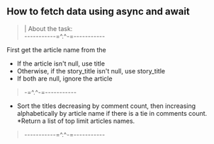 ## How to fetch data using async and await

>| About the task: <br>
-----------=^.^-=-----------

First get the article name from the
* If the article isn't null, use title
* Otherwise, if the story_title isn't null, use story_title
* If both are null, ignore the article
 > -=^.^-=-----------
* Sort the titles decreasing by comment count, then increasing alphabetically by article name if there is a tie in comments count.
  *Return a list of top limit articles names.
 > -----------=^.^-=-----------